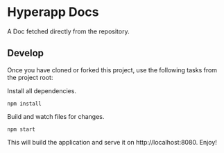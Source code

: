 # Hyperapp Docs

A Doc fetched directly from the repository.

## Develop

Once you have cloned or forked this project, use the following tasks from the project root:

Install all dependencies.

```
npm install
```

Build and watch files for changes.

```
npm start
```

This will build the application and serve it on http://localhost:8080. Enjoy!

